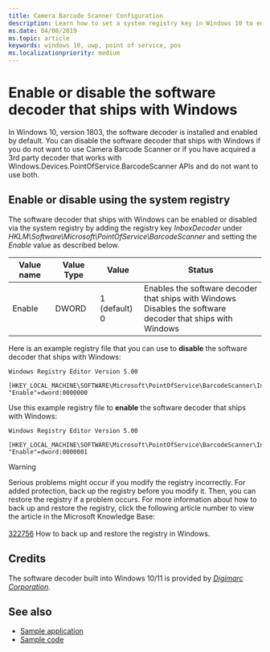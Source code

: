 ```yaml
---
title: Camera Barcode Scanner Configuration
description: Learn how to set a system registry key in Windows 10 to enable or disable the software decoder for the Camera Barcode Scanner.
ms.date: 04/08/2019
ms.topic: article
keywords: windows 10, uwp, point of service, pos
ms.localizationpriority: medium
---
```


# Enable or disable the software decoder that ships with Windows

In Windows 10, version 1803, the software decoder is installed and enabled by default.  You can disable the software decoder that ships with Windows if you do not want to use Camera Barcode Scanner or if you have acquired a 3rd party decoder that works with Windows.Devices.PointOfService.BarcodeScanner APIs and do not want to use both.

## Enable or disable using the system registry

The software decoder that ships with Windows can be enabled or disabled via the system registry by adding the registry key *InboxDecoder* under *HKLM\Software\Microsoft\PointOfService\BarcodeScanner* and setting the *Enable* value as described below.

| Value name  | Value Type | Value | Status |
| ----------- | --------- | -------|--------|
| Enable      | DWORD     | 1 (default)<br/>0 |  Enables the software decoder that ships with Windows <br/> Disables the software decoder that ships with Windows |

Here is an example registry file that you can use to **disable** the software decoder that ships with Windows:

```text
Windows Registry Editor Version 5.00

[HKEY_LOCAL_MACHINE\SOFTWARE\Microsoft\PointOfService\BarcodeScanner\InboxDecoder]
"Enable"=dword:0000000
```  

Use this example registry file to **enable** the software decoder that ships with Windows:

```text
Windows Registry Editor Version 5.00

[HKEY_LOCAL_MACHINE\SOFTWARE\Microsoft\PointOfService\BarcodeScanner\InboxDecoder]
"Enable"=dword:0000001
```  

> [!Warning]
> Serious problems might occur if you modify the registry incorrectly.  For added protection, back up the registry before you modify it.  Then, you can restore the registry if a problem occurs.  For more information about how to back up and restore the registry, click the following article number to view the article in the Microsoft Knowledge Base: <br/><br/> [322756](https://support.microsoft.com/help/322756/how-to-back-up-and-restore-the-registry-in-windows) How to back up and restore the registry in Windows.

## Credits
The software decoder built into Windows 10/11 is provided by [*Digimarc Corporation*](https://www.digimarc.com/).

## See also

- [Sample application](https://aka.ms/justscanit)
- [Sample code](https://github.com/microsoft/Windows-universal-samples/tree/master/Samples/BarcodeScanner)
